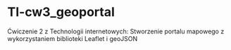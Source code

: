 TI-cw3_geoportal
================

Ćwiczenie 2 z Technologii internetowych: Stworzenie portalu mapowego z wykorzystaniem biblioteki Leaflet i geoJSON
